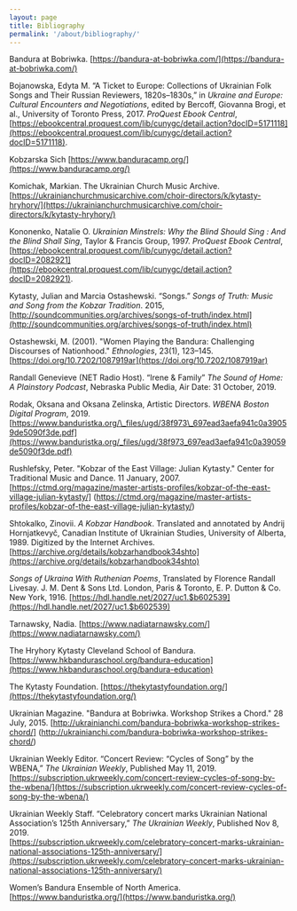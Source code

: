 ```yaml
---
layout: page
title: Bibliography
permalink: '/about/bibliography/'
---
```


Bandura at Bobriwka. [https://bandura-at-bobriwka.com/](https://bandura-at-bobriwka.com/)

Bojanowska, Edyta M. “A Ticket to Europe: Collections of Ukrainian Folk Songs and Their Russian Reviewers, 1820s–1830s,” in *Ukraine and Europe: Cultural Encounters and Negotiations*, edited by Bercoff, Giovanna Brogi, et al., University of Toronto Press, 2017\. *ProQuest Ebook Central*, [https://ebookcentral.proquest.com/lib/cunygc/detail.action?docID=5171118](https://ebookcentral.proquest.com/lib/cunygc/detail.action?docID=5171118).

Kobzarska Sich [https://www.banduracamp.org/](https://www.banduracamp.org/)

Komichak, Markian. The Ukrainian Church Music Archive. [https://ukrainianchurchmusicarchive.com/choir-directors/k/kytasty-hryhory/](https://ukrainianchurchmusicarchive.com/choir-directors/k/kytasty-hryhory/)

Kononenko, Natalie O. *Ukrainian Minstrels: Why the Blind Should Sing : And the Blind Shall Sing*, Taylor & Francis Group, 1997\. *ProQuest Ebook Central*, [https://ebookcentral.proquest.com/lib/cunygc/detail.action?docID=2082921](https://ebookcentral.proquest.com/lib/cunygc/detail.action?docID=2082921).

Kytasty, Julian and Marcia Ostashewski. “Songs.” *Songs of Truth: Music and Song from the  Kobzar Tradition*. 2015, [http://soundcommunities.org/archives/songs-of-truth/index.html](http://soundcommunities.org/archives/songs-of-truth/index.html)  

Ostashewski, M. (2001). "Women Playing the Bandura: Challenging Discourses of Nationhood." *Ethnologies*, 23(1), 123–145. [https://doi.org/10.7202/1087919ar](https://doi.org/10.7202/1087919ar)

Randall Genevieve (NET Radio Host). “Irene & Family” *The Sound of Home: A Plainstory Podcast*, Nebraska Public Media, Air Date: 31 October, 2019\.

Rodak, Oksana and Oksana Zelinska, Artistic Directors. *WBENA Boston Digital Program*, 2019\. [https://www.banduristka.org/\_files/ugd/38f973\_697ead3aefa941c0a39059de5090f3de.pdf](https://www.banduristka.org/_files/ugd/38f973_697ead3aefa941c0a39059de5090f3de.pdf)

Rushlefsky, Peter. "Kobzar of the East Village: Julian Kytasty." Center for Traditional Music and Dance. 11 January, 2007. [https://ctmd.org/magazine/master-artists-profiles/kobzar-of-the-east-village-julian-kytasty/] (https://ctmd.org/magazine/master-artists-profiles/kobzar-of-the-east-village-julian-kytasty/)

Shtokalko, Zinovii. *A Kobzar Handbook*. Translated and annotated by Andrij Hornjatkevyč, Canadian Institute of Ukrainian Studies, University of Alberta, 1989\. Digitized by the Internet Archives. [https://archive.org/details/kobzarhandbook34shto](https://archive.org/details/kobzarhandbook34shto)

*Songs of Ukraina With Ruthenian Poems*, Translated by Florence Randall Livesay. J. M. Dent & Sons Ltd. London, Paris & Toronto, E. P. Dutton & Co. New York, 1916\. [https://hdl.handle.net/2027/uc1.$b602539](https://hdl.handle.net/2027/uc1.$b602539)

Tarnawsky, Nadia. [https://www.nadiatarnawsky.com/](https://www.nadiatarnawsky.com/)

The Hryhory Kytasty Cleveland School of Bandura. [https://www.hkbanduraschool.org/bandura-education](https://www.hkbanduraschool.org/bandura-education)

The Kytasty Foundation.  [https://thekytastyfoundation.org/](https://thekytastyfoundation.org/)

Ukrainian Magazine. "Bandura at Bobriwka. Workshop Strikes a Chord." 28 July, 2015. [http://ukrainianchi.com/bandura-bobriwka-workshop-strikes-chord/] (http://ukrainianchi.com/bandura-bobriwka-workshop-strikes-chord/)

Ukrainian Weekly Editor. “Concert Review: “Cycles of Song” by the WBENA,” *The Ukrainian Weekly*, Published May 11, 2019\.  
[https://subscription.ukrweekly.com/concert-review-cycles-of-song-by-the-wbena/](https://subscription.ukrweekly.com/concert-review-cycles-of-song-by-the-wbena/)

Ukrainian Weekly Staff. “Celebratory concert marks Ukrainian National Association’s 125th Anniversary,” *The Ukrainian Weekly*, Published Nov 8, 2019\.  
[https://subscription.ukrweekly.com/celebratory-concert-marks-ukrainian-national-associations-125th-anniversary/](https://subscription.ukrweekly.com/celebratory-concert-marks-ukrainian-national-associations-125th-anniversary/)

Women’s Bandura Ensemble of North America. [https://www.banduristka.org/](https://www.banduristka.org/)  
